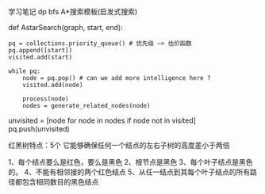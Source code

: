 学习笔记
dp
bfs
A*搜索模板(启发式搜索)

def AstarSearch(graph, start, end):

    pq = collections.priority_queue() # 优先级 —> 估价函数
    pq.append([start])
    visited.add(start)

    while pq:
        node = pq.pop() # can we add more intelligence here ?
        visited.add(node)

        process(node)
        nodes = generate_related_nodes(node)
   unvisited = [node for node in nodes if node not in visited]
        pq.push(unvisited)

红黑树特点：5个
它能够确保任何一个结点的左右子树的高度差小于两倍

1、每个结点要么是红色，要么是黑色
2、根节点是黑色
3、每个叶子结点是黑色的。
4、不能有相邻接的两个红色结点
5、从任一结点到其每个叶子结点的所有路径都包含相同数目的黑色结点